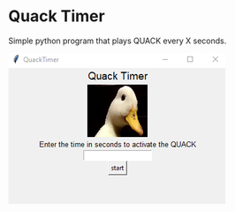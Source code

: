 # Quack Timer
 Simple python program that plays QUACK every X seconds.

![img1](https://github.com/gss214/Quack-Timer/blob/main/Images/quack.png)
